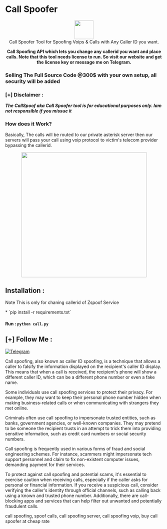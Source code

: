 # Call Spoofer

<p align="center">
<img src="https://call.zspoof.io/icon.png" height="60"><br>
Call Spoofer Tool for Spoofing Voips & Calls with Any Caller ID you want.<br>
                                      
</p>
<p align="center"><b>Call Spoofing API which lets you change any callerid you want and place calls. Note that this tool needs license to run. So visit our website and get the license key or message me on Telegram.</b></p>

### Selling The Full Source Code @300$ with your own setup, all security will be added

### [+] Disclaimer :
***The CallSpoof aka Call Spoofer tool is for educational purposes only. Iam not responsible if you missue it***

### How does it Work?
<p>Basically, The calls will be routed to our private asterisk server then our servers will pass your call using voip protocol to victim's telecom provider bypassing the callerid.
</p>

<p align='center'><img src='https://zspoof.io/images/features-2.png' height='400'></p>



## Installation :
<p>Note This is only for chaning callerid of Zspoof Service</p>
* `pip install -r requirements.txt`

#### Run : `python call.py`

## [+] Follow Me :

[![Telegram](https://img.shields.io/badge/Chat-Telegram-blue?style=for-the-badge&logo=telegram)](https://t.me/zspoof)

<p>Call spoofing, also known as caller ID spoofing, is a technique that allows a caller to falsify the information displayed on the recipient's caller ID display. This means that when a call is received, the recipient's phone will show a different caller ID, which can be a different phone number or even a fake name.</p>

<P> Some individuals use call spoofing services to protect their privacy. For example, they may want to keep their personal phone number hidden when making business-related calls or when communicating with strangers they met online.</p>

<p>Criminals often use call spoofing to impersonate trusted entities, such as banks, government agencies, or well-known companies. They may pretend to be someone the recipient trusts in an attempt to trick them into providing sensitive information, such as credit card numbers or social security numbers.</p>

<p>Call spoofing is frequently used in various forms of fraud and social engineering schemes. For instance, scammers might impersonate tech support personnel and claim to fix non-existent computer issues, demanding payment for their services.</p>

<p>To protect against call spoofing and potential scams, it's essential to exercise caution when receiving calls, especially if the caller asks for personal or financial information. If you receive a suspicious call, consider verifying the caller's identity through official channels, such as calling back using a known and trusted phone number. Additionally, there are call-blocking apps and services that can help filter out unwanted and potentially fraudulent calls.</p>
<p>call spoofing, spoof calls, call spoofing server, call spoofing voip, buy call spoofer at cheap rate</p>
